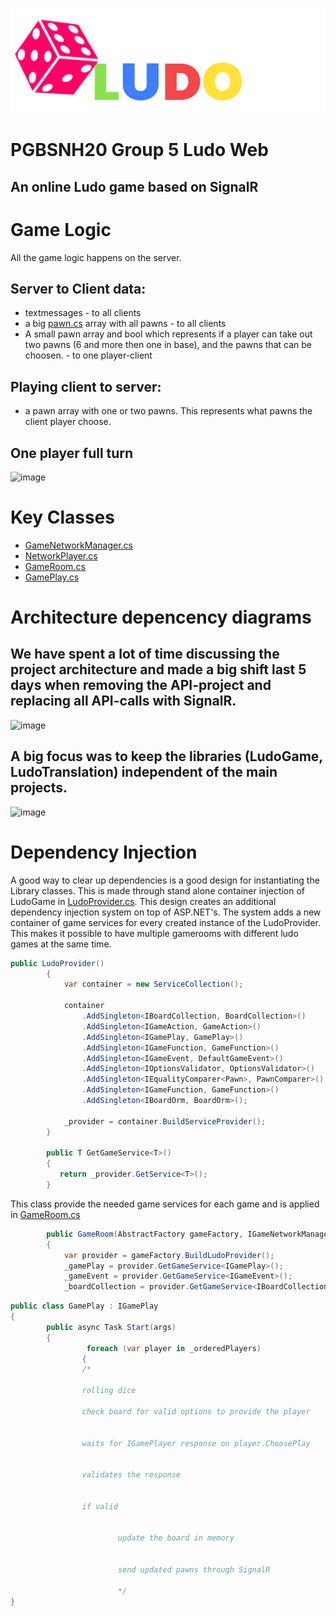 ![Logo](/Documentation/LudoBanner_NoShadow.png)

# PGBSNH20 Group 5 Ludo Web
## An online Ludo game based on SignalR


# Game Logic
All the game logic happens on the server.
## Server to Client data:
- textmessages - to all clients
- a big [pawn.cs](https://github.com/PGBSNH20/ludo-v2-group-g5_albin-robin/blob/main/Source/LudoGame/GameEngine/Classes/Pawn.cs) array with all pawns - to all clients
- A small pawn array and bool which represents if a player can take out two pawns (6 and more then one in base), and the pawns that can be choosen. - to one player-client
## Playing client to server:
- a pawn array with one or two pawns. This represents what pawns the client player choose.
## One player full turn
![image](https://user-images.githubusercontent.com/63591629/120044458-2fdcb280-c00e-11eb-907d-2468e1eb94c2.png)

# Key Classes
- [GameNetworkManager.cs](https://github.com/PGBSNH20/ludo-v2-group-g5_albin-robin/blob/main/Source/LudoWeb/GameClasses/GameNetworkManager.cs)
- [NetworkPlayer.cs](https://github.com/PGBSNH20/ludo-v2-group-g5_albin-robin/blob/main/Source/LudoWeb/GameClasses/NetworkPlayer.cs)
- [GameRoom.cs](https://github.com/PGBSNH20/ludo-v2-group-g5_albin-robin/blob/main/Source/LudoWeb/GameClasses/GameRoom.cs)
- [GamePlay.cs](https://github.com/PGBSNH20/ludo-v2-group-g5_albin-robin/blob/main/Source/LudoGame/GameEngine/Classes/GamePlay.cs)
# Architecture depencency diagrams
## We have spent a lot of time discussing the project architecture and made a big shift last 5 days when removing the API-project and replacing all API-calls with SignalR.
![image](https://user-images.githubusercontent.com/63591629/120038766-0dde3280-c004-11eb-9ae9-acc219e9d768.png)
## A big focus was to keep the libraries (LudoGame, LudoTranslation) independent of the main projects.
![image](https://user-images.githubusercontent.com/63591629/120039244-dae86e80-c004-11eb-8ce8-41c00366694f.png)

# Dependency Injection
A good way to clear up dependencies is a good design for instantiating the Library classes. This is made through stand alone container injection of LudoGame in [LudoProvider.cs](https://github.com/PGBSNH20/ludo-v2-group-g5_albin-robin/blob/main/Source/LudoGame/GameEngine/Configuration/LudoProvider.cs).
This design creates an additional dependency injection system on top of ASP.NET's. The system adds a new container of game services for every created instance of the LudoProvider. This makes it possible to have multiple gamerooms with different ludo games at the same time.
```csharp
public LudoProvider()
        {
            var container = new ServiceCollection();

            container
                .AddSingleton<IBoardCollection, BoardCollection>()
                .AddSingleton<IGameAction, GameAction>()
                .AddSingleton<IGamePlay, GamePlay>()
                .AddSingleton<IGameFunction, GameFunction>()
                .AddSingleton<IGameEvent, DefaultGameEvent>()
                .AddSingleton<IOptionsValidator, OptionsValidator>()
                .AddSingleton<IEqualityComparer<Pawn>, PawnComparer>()
                .AddSingleton<IGameFunction, GameFunction>()
                .AddSingleton<IBoardOrm, BoardOrm>();

            _provider = container.BuildServiceProvider();
        }

        public T GetGameService<T>()
        {
           return _provider.GetService<T>();
        }
```
This class provide the needed game services for each game and is applied in [GameRoom.cs](https://github.com/PGBSNH20/ludo-v2-group-g5_albin-robin/blob/main/Source/LudoWeb/GameClasses/GameRoom.cs)
```csharp
        public GameRoom(AbstractFactory gameFactory, IGameNetworkManager manager, string gameId, LudoNetworkFactory factory)
        {
            var provider = gameFactory.BuildLudoProvider();
            _gamePlay = provider.GetGameService<IGamePlay>();
            _gameEvent = provider.GetGameService<IGameEvent>();
            _boardCollection = provider.GetGameService<IBoardCollection>();
```
```csharp
public class GamePlay : IGamePlay
{
        public async Task Start(args)
        {
                 foreach (var player in _orderedPlayers)
                {
                /*

                rolling dice

                check board for valid options to provide the player


                waits for IGamePlayer response on player.ChoosePlay


                validates the response


                if valid


                        update the board in memory


                        send updated pawns through SignalR

                        */
}
```
